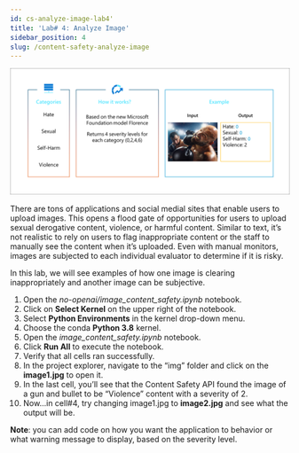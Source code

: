 ```yaml
---
id: cs-analyze-image-lab4'
title: 'Lab# 4: Analyze Image'
sidebar_position: 4
slug: /content-safety-analyze-image
---
```


![](/img/tutorial/cs-image-filter.png)

There are tons of applications and social medial sites that enable users to upload images. This opens a flood gate of opportunities for users to upload sexual derogative content, violence, or harmful content. Similar to text, it’s not realistic to rely on users to flag inappropriate content or the staff to manually see the content when it’s uploaded.  Even with manual monitors, images are subjected to each individual evaluator to determine if it is risky. 

In this lab, we will see examples of how one image is clearing inappropriately and another image can be subjective.

1.	Open the *no-openai/image_content_safety.ipynb* notebook.
2.	Click on **Select Kernel** on the upper right of the notebook.
3.	Select **Python Environments** in the kernel drop-down menu.
4.	Choose the conda **Python 3.8** kernel.
5.	Open the *image_content_safety.ipynb* notebook.
6. Click **Run All** to execute the notebook.
7.	Verify that all cells ran successfully.
8.	In the project explorer, navigate to the “img” folder and click on the **image1.jpg** to open it.
9.	In the last cell, you’ll see that the Content Safety API found the image of a gun and bullet to be “Violence” content with a severity of 2.
10.	Now…in cell#4, try changing image1.jpg to **image2.jpg** and see what the output will be.

**Note**: you can add code on how you want the application to behavior or what warning message to display, based on the severity level.



